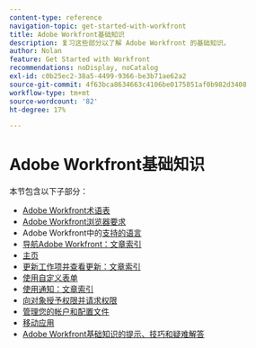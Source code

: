```yaml
---
content-type: reference
navigation-topic: get-started-with-workfront
title: Adobe Workfront基础知识
description: 复习这些部分以了解 Adobe Workfront 的基础知识。
author: Nolan
feature: Get Started with Workfront
recommendations: noDisplay, noCatalog
exl-id: c0b25ec2-38a5-4499-9366-be3b71ae62a2
source-git-commit: 4f63bca8634663c4106be0175851af0b982d3408
workflow-type: tm+mt
source-wordcount: '82'
ht-degree: 17%

---
```


# Adobe Workfront基础知识

本节包含以下子部分：

* [Adobe Workfront术语表](../workfront-basics/navigate-workfront/workfront-navigation/workfront-terminology-glossary.md)
* [Adobe Workfront浏览器要求](../workfront-basics/workfront-browser-requirements.md)
* Adobe Workfront中的[支持的语言](../workfront-basics/supported-languages-in-workfront.md)
* [导航Adobe Workfront：文章索引](../workfront-basics/navigate-workfront/navigate-workfront.md)
* [主页](../workfront-basics/using-home/home.md)
* [更新工作项并查看更新：文章索引](../workfront-basics/updating-work-items-and-viewing-updates/update-work-items-and-view-updates.md)
* [使用自定义表单](../workfront-basics/work-with-custom-forms/work-with-custom-forms.md)
* [使用通知：文章索引](../workfront-basics/using-notifications/use-notifications.md)
* [向对象授予权限并请求权限](../workfront-basics/grant-and-request-access-to-objects/grant-and-request-access-to-objects.md)
* [管理您的帐户和配置文件](../workfront-basics/manage-your-account-and-profile/manage-your-account-and-profile.md)
* [移动应用](../workfront-basics/mobile-apps/mobile-apps.md)
* [Adobe Workfront基础知识的提示、技巧和疑难解答](../workfront-basics/tips-tricks-and-troubleshooting/tips-tricks-troubleshooting-basics.md)
